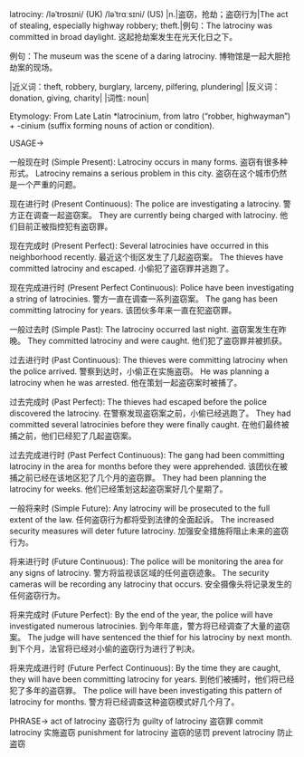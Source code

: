 latrociny: /ləˈtrɒsɪni/ (UK) /ləˈtrɑːsɪni/ (US)
|n.|盗窃，抢劫；盗窃行为|The act of stealing, especially highway robbery; theft.|例句：The latrociny was committed in broad daylight. 这起抢劫案发生在光天化日之下。

例句：The museum was the scene of a daring latrociny. 博物馆是一起大胆抢劫案的现场。


|近义词：theft, robbery, burglary, larceny, pilfering, plundering|
|反义词：donation, giving, charity|
|词性: noun|

Etymology:
From Late Latin *latrocinium, from latro (“robber, highwayman”) + -cinium (suffix forming nouns of action or condition).

USAGE->

一般现在时 (Simple Present):
Latrociny occurs in many forms.  盗窃有很多种形式。
Latrociny remains a serious problem in this city. 盗窃在这个城市仍然是一个严重的问题。

现在进行时 (Present Continuous):
The police are investigating a latrociny. 警方正在调查一起盗窃案。
They are currently being charged with latrociny.  他们目前正被指控犯有盗窃罪。

现在完成时 (Present Perfect):
Several latrocinies have occurred in this neighborhood recently.  最近这个街区发生了几起盗窃案。
The thieves have committed latrociny and escaped. 小偷犯了盗窃罪并逃跑了。

现在完成进行时 (Present Perfect Continuous):
Police have been investigating a string of latrocinies. 警方一直在调查一系列盗窃案。
The gang has been committing latrociny for years.  该团伙多年来一直在犯盗窃罪。

一般过去时 (Simple Past):
The latrociny occurred last night. 盗窃案发生在昨晚。
They committed latrociny and were caught. 他们犯了盗窃罪并被抓获。

过去进行时 (Past Continuous):
The thieves were committing latrociny when the police arrived.  警察到达时，小偷正在实施盗窃。
He was planning a latrociny when he was arrested. 他在策划一起盗窃案时被捕了。

过去完成时 (Past Perfect):
The thieves had escaped before the police discovered the latrociny.  在警察发现盗窃案之前，小偷已经逃跑了。
They had committed several latrocinies before they were finally caught. 在他们最终被捕之前，他们已经犯了几起盗窃案。

过去完成进行时 (Past Perfect Continuous):
The gang had been committing latrociny in the area for months before they were apprehended.  该团伙在被捕之前已经在该地区犯了几个月的盗窃罪。
They had been planning the latrociny for weeks. 他们已经策划这起盗窃案好几个星期了。

一般将来时 (Simple Future):
Any latrociny will be prosecuted to the full extent of the law.  任何盗窃行为都将受到法律的全面起诉。
The increased security measures will deter future latrociny.  加强安全措施将阻止未来的盗窃行为。

将来进行时 (Future Continuous):
The police will be monitoring the area for any signs of latrociny.  警方将监视该区域的任何盗窃迹象。
The security cameras will be recording any latrociny that occurs.  安全摄像头将记录发生的任何盗窃行为。

将来完成时 (Future Perfect):
By the end of the year, the police will have investigated numerous latrocinies.  到今年年底，警方将已经调查了大量的盗窃案。
The judge will have sentenced the thief for his latrociny by next month.  到下个月，法官将已经对小偷的盗窃行为进行了判决。

将来完成进行时 (Future Perfect Continuous):
By the time they are caught, they will have been committing latrociny for years.  到他们被捕时，他们将已经犯了多年的盗窃罪。
The police will have been investigating this pattern of latrociny for months. 警方将已经调查这种盗窃模式好几个月了。


PHRASE->
act of latrociny 盗窃行为
guilty of latrociny 盗窃罪
commit latrociny 实施盗窃
punishment for latrociny 盗窃的惩罚
prevent latrociny  防止盗窃
